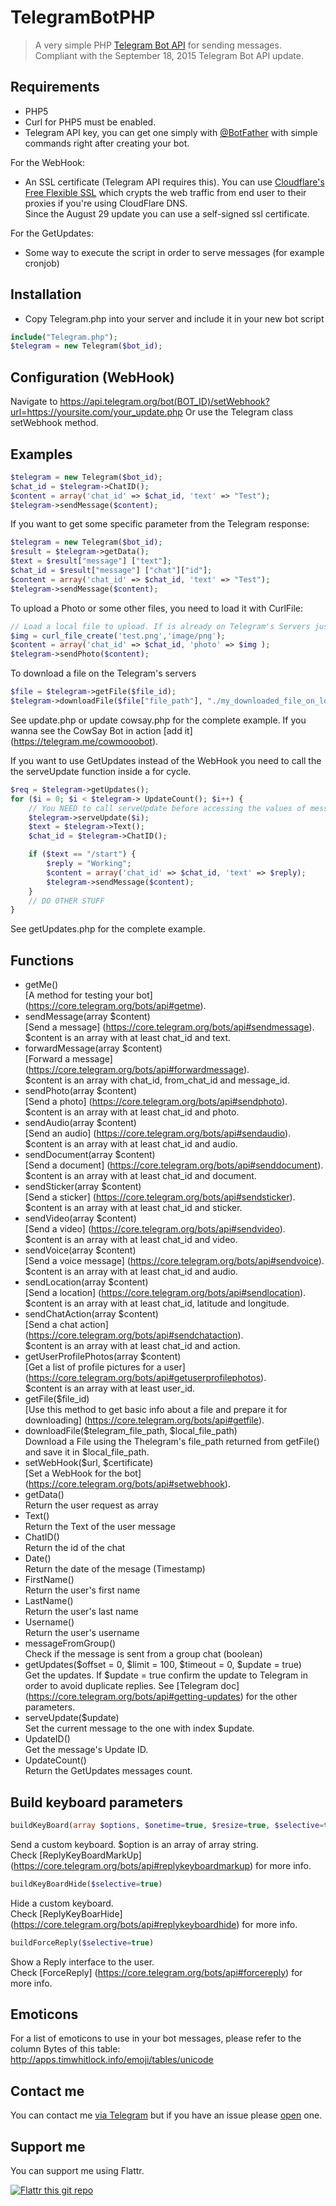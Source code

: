 # TelegramBotPHP
> A very simple PHP [Telegram Bot API](https://core.telegram.org/bots) for sending messages.    
> Compliant with the September 18, 2015 Telegram Bot API update.

Requirements
---------

* PHP5
* Curl for PHP5 must be enabled.
* Telegram API key, you can get one simply with [@BotFather](https://core.telegram.org/bots#botfather) with simple commands right after creating your bot.

For the WebHook:
* An SSL certificate (Telegram API requires this). You can use [Cloudflare's Free Flexible SSL](https://www.cloudflare.com/ssl) which crypts the web traffic from end user to their proxies if you're using CloudFlare DNS.    
Since the August 29 update you can use a self-signed ssl certificate.

For the GetUpdates:
* Some way to execute the script in order to serve messages (for example cronjob)

Installation
---------

* Copy Telegram.php into your server and include it in your new bot script
```php
include("Telegram.php");
$telegram = new Telegram($bot_id);
```

Configuration (WebHook)
---------

Navigate to 
https://api.telegram.org/bot(BOT_ID)/setWebhook?url=https://yoursite.com/your_update.php
Or use the Telegram class setWebhook method.

Examples
---------

```php
$telegram = new Telegram($bot_id);
$chat_id = $telegram->ChatID();
$content = array('chat_id' => $chat_id, 'text' => "Test");
$telegram->sendMessage($content);
```

If you want to get some specific parameter from the Telegram response:
```php
$telegram = new Telegram($bot_id);
$result = $telegram->getData();
$text = $result["message"] ["text"];
$chat_id = $result["message"] ["chat"]["id"];
$content = array('chat_id' => $chat_id, 'text' => "Test");
$telegram->sendMessage($content);
```

To upload a Photo or some other files, you need to load it with CurlFile:
```php
// Load a local file to upload. If is already on Telegram's Servers just pass the resource id
$img = curl_file_create('test.png','image/png'); 
$content = array('chat_id' => $chat_id, 'photo' => $img );
$telegram->sendPhoto($content);
```

To download a file on the Telegram's servers
```php
$file = $telegram->getFile($file_id);
$telegram->downloadFile($file["file_path"], "./my_downloaded_file_on_local_server.png");
```

See update.php or update cowsay.php for the complete example.
If you wanna see the CowSay Bot in action [add it] (https://telegram.me/cowmooobot).

If you want to use GetUpdates instead of the WebHook you need to call the the serveUpdate function inside a for cycle.
```php
$req = $telegram->getUpdates();
for ($i = 0; $i < $telegram-> UpdateCount(); $i++) {
	// You NEED to call serveUpdate before accessing the values of message in Telegram Class
	$telegram->serveUpdate($i);
	$text = $telegram->Text();
	$chat_id = $telegram->ChatID();

	if ($text == "/start") {
		$reply = "Working";
		$content = array('chat_id' => $chat_id, 'text' => $reply);
		$telegram->sendMessage($content);
	}
	// DO OTHER STUFF
}
```
See getUpdates.php for the complete example.

Functions
------------

* getMe()  
[A method for testing your bot] (https://core.telegram.org/bots/api#getme).  
* sendMessage(array $content)  
[Send a message] (https://core.telegram.org/bots/api#sendmessage).  
$content is an array with at least chat_id and text.
* forwardMessage(array $content)  
[Forward a message] (https://core.telegram.org/bots/api#forwardmessage).  
$content is an array with chat_id, from_chat_id and message_id.
* sendPhoto(array $content)  
[Send a photo] (https://core.telegram.org/bots/api#sendphoto).  
$content is an array with at least chat_id and photo.
* sendAudio(array $content)  
[Send an audio] (https://core.telegram.org/bots/api#sendaudio).  
$content is an array with at least chat_id and audio.
* sendDocument(array $content)  
[Send a document] (https://core.telegram.org/bots/api#senddocument).  
$content is an array with at least chat_id and document.
* sendSticker(array $content)  
[Send a sticker] (https://core.telegram.org/bots/api#sendsticker).  
$content is an array with at least chat_id and sticker.
* sendVideo(array $content)  
[Send a video] (https://core.telegram.org/bots/api#sendvideo).  
$content is an array with at least chat_id and video.
* sendVoice(array $content)  
[Send a voice message] (https://core.telegram.org/bots/api#sendvoice).  
$content is an array with at least chat_id and audio.
* sendLocation(array $content)  
[Send a location] (https://core.telegram.org/bots/api#sendlocation).  
$content is an array with at least chat_id, latitude and longitude.
* sendChatAction(array $content)  
[Send a chat action] (https://core.telegram.org/bots/api#sendchataction).  
$content is an array with at least chat_id and action.
* getUserProfilePhotos(array $content)  
[Get a list of profile pictures for a user] (https://core.telegram.org/bots/api#getuserprofilephotos).  
$content is an array with at least user_id.
* getFile($file_id)  
[Use this method to get basic info about a file and prepare it for downloading] (https://core.telegram.org/bots/api#getfile).  
* downloadFile($telegram_file_path, $local_file_path)  
Download a File using the Thelegram's file_path returned from getFile() and save it in $local_file_path. 
* setWebHook($url, $certificate)  
[Set a WebHook for the bot] (https://core.telegram.org/bots/api#setwebhook).  
* getData()  
Return the user request as array
* Text()  
Return the Text of the user message
* ChatID()  
Return the id of the chat
* Date()  
Return the date of the mesage (Timestamp)
* FirstName()  
Return the user's first name
* LastName()  
Return the user's last name
* Username()  
Return the user's username
* messageFromGroup()  
Check if the message is sent from a group chat (boolean)    
* getUpdates($offset = 0, $limit = 100, $timeout = 0, $update = true)    
Get the updates. If $update = true confirm the update to Telegram in order to avoid duplicate replies.
See [Telegram doc] (https://core.telegram.org/bots/api#getting-updates)  for the other parameters.
* serveUpdate($update)    
Set the current message to the one with index $update.
* UpdateID()  
Get the message's Update ID.
* UpdateCount()  
Return the GetUpdates messages count.

Build keyboard parameters
------------
```php
buildKeyBoard(array $options, $onetime=true, $resize=true, $selective=true)
```
Send a custom keyboard. $option is an array of array string.  
Check [ReplyKeyBoardMarkUp] (https://core.telegram.org/bots/api#replykeyboardmarkup) for more info.    

```php
buildKeyBoardHide($selective=true)
```
Hide a custom keyboard.  
Check [ReplyKeyBoarHide] (https://core.telegram.org/bots/api#replykeyboardhide) for more info.    

```php
buildForceReply($selective=true)
```
Show a Reply interface to the user.  
Check [ForceReply] (https://core.telegram.org/bots/api#forcereply) for more info.

Emoticons
------------
For a list of emoticons to use in your bot messages, please refer to the column Bytes of this table:
http://apps.timwhitlock.info/emoji/tables/unicode

Contact me
------------
You can contact me [via Telegram](https://telegram.me/ggrillo) but if you have an issue please [open](https://github.com/Eleirbag89/TelegramBotPHP/issues) one.

Support me
------------
You can support me using Flattr.    

[![Flattr this git repo](http://api.flattr.com/button/flattr-badge-large.png)](https://flattr.com/submit/auto?user_id=eleirbag89&url=https://github.com/Eleirbag89/TelegramBotPHP&title=TelegramBotPHP&language=&tags=github&category=software) 